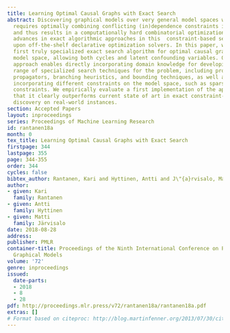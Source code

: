 ```yaml
---
title: Learning Optimal Causal Graphs with Exact Search
abstract: Discovering graphical models over very general model spaces with high accuracy
  requires optimally combining conflicting (in)dependence constraints in sample data,
  and thus results in a computationally hard combinatorial optimization problem. Recent
  advances in exact algorithmic approaches in this  constraint-based setting build
  upon off-the-shelf declarative optimization solvers. In this paper, we propose the
  first truly specialized exact search algorithm for optimal causal graphs in a general
  model space, allowing both cycles and latent confounding variables. Our problem-oriented
  approach enables directly incorporating domain knowledge for developing a wider
  range of specialized search techniques for the problem, including problem-specific
  propagators, branching heuristics, and bounding techniques, as well as directly
  incorporating different constraints on the model space, such as sparsity and acyclicity
  constraints. We empirically evaluate a first implementation of the approach, showing
  that it clearly outperforms current state of art in exact constraint-based causal
  discovery on real-world instances.
section: Accepted Papers
layout: inproceedings
series: Proceedings of Machine Learning Research
id: rantanen18a
month: 0
tex_title: Learning Optimal Causal Graphs with Exact Search
firstpage: 344
lastpage: 355
page: 344-355
order: 344
cycles: false
bibtex_author: Rantanen, Kari and Hyttinen, Antti and J\"{a}rvisalo, Matti
author:
- given: Kari
  family: Rantanen
- given: Antti
  family: Hyttinen
- given: Matti
  family: Järvisalo
date: 2018-08-28
address: 
publisher: PMLR
container-title: Proceedings of the Ninth International Conference on Probabilistic
  Graphical Models
volume: '72'
genre: inproceedings
issued:
  date-parts:
  - 2018
  - 8
  - 28
pdf: http://proceedings.mlr.press/v72/rantanen18a/rantanen18a.pdf
extras: []
# Format based on citeproc: http://blog.martinfenner.org/2013/07/30/citeproc-yaml-for-bibliographies/
---
```

